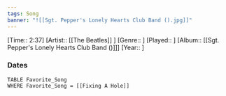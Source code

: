 ```yaml
---
tags: Song  
banner: "![[Sgt. Pepper's Lonely Hearts Club Band ().jpg]]"
---
```

[Time:: 2:37]
[Artist:: [[The Beatles]] ]
[Genre:: ]
[Played:: ]
[Album:: [[Sgt. Pepper's Lonely Hearts Club Band ()]]]
[Year:: ]
### Dates
````dataview
TABLE Favorite_Song
WHERE Favorite_Song = [[Fixing A Hole]]
````